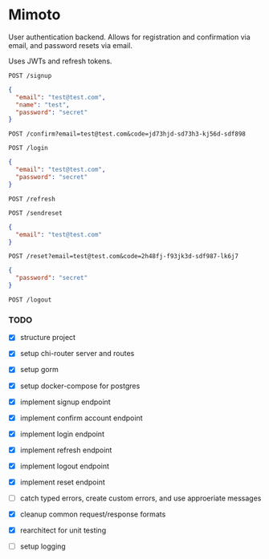 # Mimoto

User authentication backend. Allows for registration and confirmation via email, and password resets via email.

Uses JWTs and refresh tokens.

`POST /signup`
```json
{
  "email": "test@test.com",
  "name": "test",
  "password": "secret"
}
```

`POST /confirm?email=test@test.com&code=jd73hjd-sd73h3-kj56d-sdf898`

`POST /login`
```json
{
  "email": "test@test.com",
  "password": "secret"
}
```

`POST /refresh`

`POST /sendreset`
```json
{
  "email": "test@test.com"
}
```

`POST /reset?email=test@test.com&code=2h48fj-f93jk3d-sdf987-lk6j7`
```json
{
  "password": "secret"
}
```

`POST /logout`





### TODO
- [x] structure project
- [x] setup chi-router server and routes
- [x] setup gorm
- [x] setup docker-compose for postgres
- [x] implement signup endpoint
- [x] implement confirm account endpoint
- [x] implement login endpoint
- [x] implement refresh endpoint
- [x] implement logout endpoint
- [x] implement reset endpoint

- [ ] catch typed errors, create custom errors, and use approeriate messages
- [x] cleanup common request/response formats
- [x] rearchitect for unit testing
- [ ] setup logging